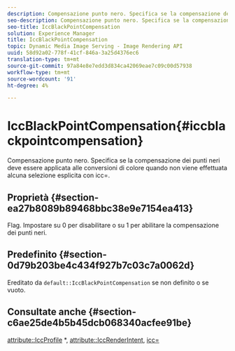```yaml
---
description: Compensazione punto nero. Specifica se la compensazione dei punti neri deve essere applicata alle conversioni di colore quando non viene effettuata alcuna selezione esplicita con icc=.
seo-description: Compensazione punto nero. Specifica se la compensazione dei punti neri deve essere applicata alle conversioni di colore quando non viene effettuata alcuna selezione esplicita con icc=.
seo-title: IccBlackPointCompensation
solution: Experience Manager
title: IccBlackPointCompensation
topic: Dynamic Media Image Serving - Image Rendering API
uuid: 58d92a02-778f-41cf-846a-3a25d4376ec6
translation-type: tm+mt
source-git-commit: 97a84e8e7edd3d834ca42069eae7c09c00d57938
workflow-type: tm+mt
source-wordcount: '91'
ht-degree: 4%

---
```



# IccBlackPointCompensation{#iccblackpointcompensation}

Compensazione punto nero. Specifica se la compensazione dei punti neri deve essere applicata alle conversioni di colore quando non viene effettuata alcuna selezione esplicita con icc=.

## Proprietà {#section-ea27b8089b89468bbc38e9e7154ea413}

Flag. Impostare su 0 per disabilitare o su 1 per abilitare la compensazione dei punti neri.

## Predefinito {#section-0d79b203be4c434f927b7c03c7a0062d}

Ereditato da `default::IccBlackPointCompensation` se non definito o se vuoto.

## Consultate anche {#section-c6ae25de4b5b45dcb068340acfee91be}

[attribute::IccProfile](../../../../../is-api/image-catalog/image-serving-api-ref/c-image-catalog-reference/c-attributes-reference/r-iccprofilecmyk.md#reference-db89f9dac33e447cadb359ec1ba27ee0) *,  [attribute::IccRenderIntent](../../../../../is-api/image-catalog/image-serving-api-ref/c-image-catalog-reference/c-attributes-reference/r-iccrenderintent.md#reference-012f207f28bd4406a5368d23ed95a51f),  [icc=](../../../../../is-api/http-ref/image-serving-api-ref/c-http-protocol-reference/c-command-reference/r-icc.md#reference-182b5679e21e4df3b4d330535a5a7517)
